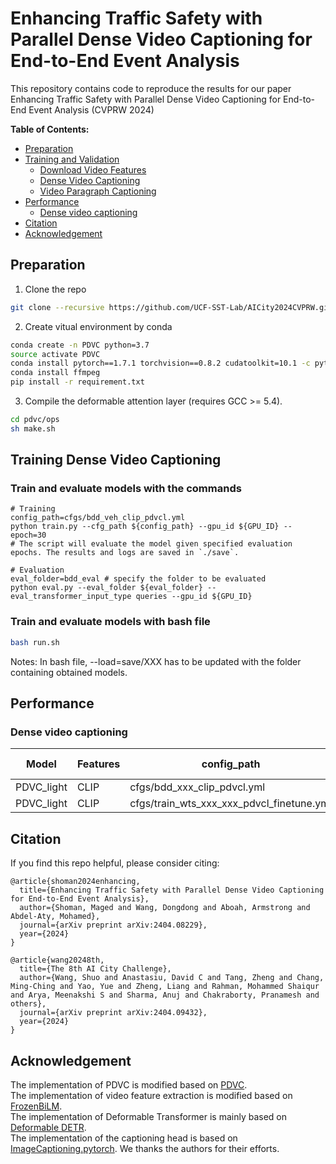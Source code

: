 # Enhancing Traffic Safety with Parallel Dense Video Captioning for End-to-End Event Analysis

This repository contains code to reproduce the results for our paper Enhancing Traffic Safety with Parallel Dense Video Captioning for End-to-End Event Analysis (CVPRW 2024) 


**Table of Contents:**
* [Preparation](#preparation)
* [Training and Validation](#training-and-validation)
  + [Download Video Features](#download-video-features)
  + [Dense Video Captioning](#dense-video-captioning)
  + [Video Paragraph Captioning](#video-paragraph-captioning)
* [Performance](#performance)
  + [Dense video captioning](#dense-video-captioning)
* [Citation](#citation)
* [Acknowledgement](#acknowledgement)



## Preparation

1. Clone the repo
```bash
git clone --recursive https://github.com/UCF-SST-Lab/AICity2024CVPRW.git
```

2. Create vitual environment by conda
```bash
conda create -n PDVC python=3.7
source activate PDVC
conda install pytorch==1.7.1 torchvision==0.8.2 cudatoolkit=10.1 -c pytorch
conda install ffmpeg
pip install -r requirement.txt
```

3. Compile the deformable attention layer (requires GCC >= 5.4). 
```bash
cd pdvc/ops
sh make.sh
```

## Training Dense Video Captioning
### Train and evaluate models with the commands
```
# Training
config_path=cfgs/bdd_veh_clip_pdvcl.yml
python train.py --cfg_path ${config_path} --gpu_id ${GPU_ID} --epoch=30
# The script will evaluate the model given specified evaluation epochs. The results and logs are saved in `./save`.

# Evaluation
eval_folder=bdd_eval # specify the folder to be evaluated
python eval.py --eval_folder ${eval_folder} --eval_transformer_input_type queries --gpu_id ${GPU_ID}
```

### Train and evaluate models with bash file
```bash
bash run.sh
```
Notes: In bash file, --load=save/XXX has to be updated with the folder containing obtained models.

## Performance
### Dense video captioning 

|  Model | Features | config_path |   Url   |   BLEU4   | METEOR | ROUGE-L |  CIDEr | S2 |
|  ----  |  ----    |   ----  |  ----  |  ----   |  ----  |  ----  |  ---- | ---- |
| PDVC_light   | CLIP  | cfgs/bdd_xxx_clip_pdvcl.yml |  | 0.2102 |	0.4435 |	0.4705 |	0.8698 | 30.2821 |
| PDVC_light   | CLIP  | cfgs/train_wts_xxx_xxx_pdvcl_finetune.yml |  | 0.2005 | 0.4115	| 0.4416 |	0.5573 | 27.7347|

## Citation
If you find this repo helpful, please consider citing:
```
@article{shoman2024enhancing,
  title={Enhancing Traffic Safety with Parallel Dense Video Captioning for End-to-End Event Analysis},
  author={Shoman, Maged and Wang, Dongdong and Aboah, Armstrong and Abdel-Aty, Mohamed},
  journal={arXiv preprint arXiv:2404.08229},
  year={2024}
}
```
```
@article{wang20248th,
  title={The 8th AI City Challenge},
  author={Wang, Shuo and Anastasiu, David C and Tang, Zheng and Chang, Ming-Ching and Yao, Yue and Zheng, Liang and Rahman, Mohammed Shaiqur and Arya, Meenakshi S and Sharma, Anuj and Chakraborty, Pranamesh and others},
  journal={arXiv preprint arXiv:2404.09432},
  year={2024}
}
```

## Acknowledgement

The implementation of PDVC is modified based on [PDVC](https://github.com/ttengwang/PDVC). <br>
The implementation of video feature extraction is modified based on [FrozenBiLM](https://github.com/antoyang/FrozenBiLM). <br>
The implementation of Deformable Transformer is mainly based on [Deformable DETR](https://github.com/fundamentalvision/Deformable-DETR). <br>
The implementation of the captioning head is based on [ImageCaptioning.pytorch](https://github.com/ruotianluo/ImageCaptioning.pytorch).
We thanks the authors for their efforts.
